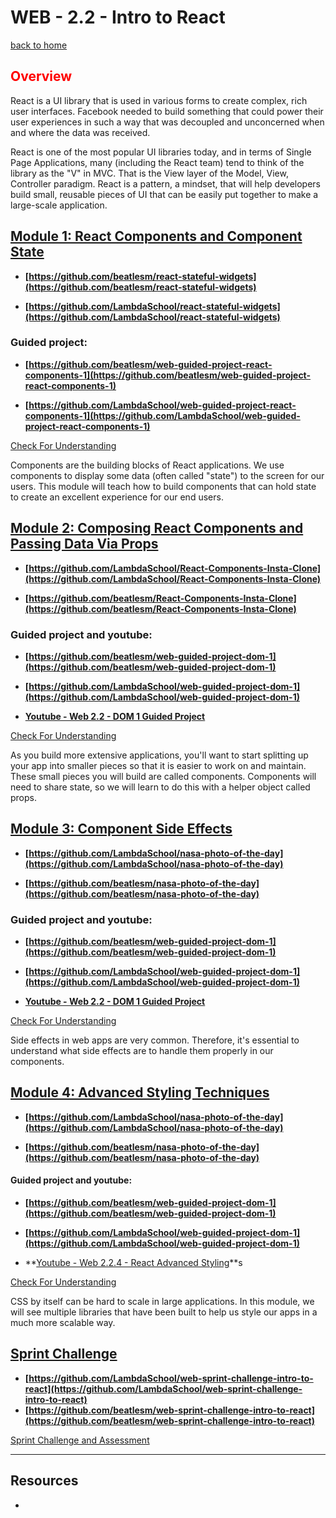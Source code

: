 # WEB - 2.2 - Intro to React
[back to home](https://github.com/beatlesm/)

## <span style="color:red">Overview</span>

React is a UI library that is used in various forms to create complex, rich user interfaces. Facebook needed to build something that could power their user experiences in such a way that was decoupled and unconcerned when and where the data was received.

React is one of the most popular UI libraries today, and in terms of Single Page Applications, many (including the React team) tend to think of the library as the "V" in MVC. That is the View layer of the Model, View, Controller paradigm. React is a pattern, a mindset, that will help developers build small, reusable pieces of UI that can be easily put together to make a large-scale application.

## [Module 1: React Components and Component State](./Module_1-React-Component-and-Component-States/Objects/Object_1.md)

-   **[https://github.com/beatlesm/react-stateful-widgets](https://github.com/beatlesm/react-stateful-widgets)**

-   **[https://github.com/LambdaSchool/react-stateful-widgets](https://github.com/LambdaSchool/react-stateful-widgets)**

### Guided project:

-   **[https://github.com/beatlesm/web-guided-project-react-components-1](https://github.com/beatlesm/web-guided-project-react-components-1)**

-   **[https://github.com/LambdaSchool/web-guided-project-react-components-1](https://github.com/LambdaSchool/web-guided-project-react-components-1)**

[Check For Understanding](./Module_1-React-Component-and-Component-States/Objects/Understanding.md)

Components are the building blocks of React applications. We use components to display some data (often called "state") to the screen for our users. This module will teach how to build components that can hold state to create an excellent experience for our end users.

## [Module 2: Composing React Components and Passing Data Via Props](./Module_2-Composing-React-Components/Objects/Object_1.md)

-   **[https://github.com/LambdaSchool/React-Components-Insta-Clone](https://github.com/LambdaSchool/React-Components-Insta-Clone)**

-   **[https://github.com/beatlesm/React-Components-Insta-Clone](https://github.com/beatlesm/React-Components-Insta-Clone)**

### Guided project and youtube:

-   **[https://github.com/beatlesm/web-guided-project-dom-1](https://github.com/beatlesm/web-guided-project-dom-1)**

-   **[https://github.com/LambdaSchool/web-guided-project-dom-1](https://github.com/LambdaSchool/web-guided-project-dom-1)**

-   **[Youtube - Web 2.2 - DOM 1 Guided Project](https://www.youtube.com/watch?v=zp4yEAN7uQo)**

[Check For Understanding](./Module_2-Composing-React-Components/Objects/Understanding.md)

As you build more extensive applications, you'll want to start splitting up your app into smaller pieces so that it is easier to work on and maintain. These small pieces you will build are called components. Components will need to share state, so we will learn to do this with a helper object called props.

## [Module 3: Component Side Effects](./Module_3-Composing-Side-Effects/Objects/Object_1.md)

-   **[https://github.com/LambdaSchool/nasa-photo-of-the-day](https://github.com/LambdaSchool/nasa-photo-of-the-day)**

-   **[https://github.com/beatlesm/nasa-photo-of-the-day](https://github.com/beatlesm/nasa-photo-of-the-day)**

### Guided project and youtube:

-   **[https://github.com/beatlesm/web-guided-project-dom-1](https://github.com/beatlesm/web-guided-project-dom-1)**

-   **[https://github.com/LambdaSchool/web-guided-project-dom-1](https://github.com/LambdaSchool/web-guided-project-dom-1)**

-   **[Youtube - Web 2.2 - DOM 1 Guided Project](https://www.youtube.com/watch?v=zp4yEAN7uQo)**

[Check For Understanding](./Module_3-Composing-Side-Effects/Objects/Understanding.md)

Side effects in web apps are very common. Therefore, it's essential to understand what side effects are to handle them properly in our components.

## [Module 4: Advanced Styling Techniques](./Module_4-Advanced-Styling-Techniques/Objects/Object_1.md)

-   **[https://github.com/LambdaSchool/nasa-photo-of-the-day](https://github.com/LambdaSchool/nasa-photo-of-the-day)**

-   **[https://github.com/beatlesm/nasa-photo-of-the-day](https://github.com/beatlesm/nasa-photo-of-the-day)**

#### Guided project and youtube:

-   **[https://github.com/beatlesm/web-guided-project-dom-1](https://github.com/beatlesm/web-guided-project-dom-1)**

-   **[https://github.com/LambdaSchool/web-guided-project-dom-1](https://github.com/LambdaSchool/web-guided-project-dom-1)**

-   **[Youtube - Web 2.2.4 - React Advanced Styling](https://www.youtube.com/watch?v=bU8VMsb7k1g)**s

[Check For Understanding](./Module_4-Advanced-Styling-Techniques/Objects/Understanding.md)

CSS by itself can be hard to scale in large applications. In this module, we will see multiple libraries that have been built to help us style our apps in a much more scalable way.

## [Sprint Challenge](./Sprint)

-   **[https://github.com/LambdaSchool/web-sprint-challenge-intro-to-react](https://github.com/LambdaSchool/web-sprint-challenge-intro-to-react)**
-   **[https://github.com/beatlesm/web-sprint-challenge-intro-to-react](https://github.com/beatlesm/web-sprint-challenge-intro-to-react)**


[Sprint Challenge and Assessment](./Sprint/Assessment.md)

-------------------------------------------------------------------

## Resources
 
-   